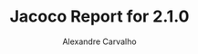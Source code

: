 ---
title: Jacoco Report for 2.1.0
author: Alexandre Carvalho
menu_title: 2.1.0
category: jacoco_reports
layout: iframe
iframe_url: /docs/2.1.0/jacoco/test/html/index.html
order: 3
---